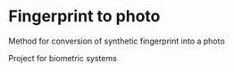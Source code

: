 # Fingerprint to photo

Method for conversion of synthetic fingerprint into a photo  
  
Project for biometric systems
